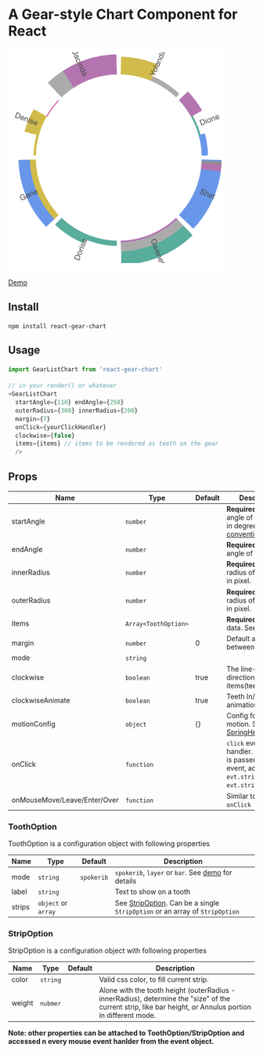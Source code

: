 # A Gear-style Chart Component for React

![sample](./img/sample.png)

[Demo](https://noru.github.io/react-gear-chart/storybook-static/index.html)

## Install

```
npm install react-gear-chart
```

## Usage

```javascript
import GearListChart from 'react-gear-chart'

// in your render() or whatever
<GearListChart 
  startAngle={110} endAngle={250} 
  outerRadius={300} innerRadius={200}
  margin={7}
  onClick={yourClickHandler}
  clockwise={false}
  items={items} // items to be rendered as teeth on the gear
  />
```

## Props

Name | Type |Default| Description
--------- | ---- | ------|-----------
startAngle | `number`| | **Required**. Start angle of your chart in degree with [this convention](https://en.wikipedia.org/wiki/Polar_coordinate_system#/media/File:Polar_graph_paper.svg)
endAngle | `number` | | **Required**. End angle of your chart.
innerRadius | `number` | | **Required**. Inner radius of your chart in pixel.
outerRadius | `number` | | **Required**. Outer radius of your chart in pixel.
items | `Array<ToothOption>` | | **Required**. Chart data. See [Strip](#ToothOption)
margin | `number` | 0 | Default angle between teeth.
mode | `string` | 
clockwise | `boolean` | true | The line-up direction of your items(teeth).
clockwiseAnimate | `boolean` | true | Teeth In/out animation direction. 
motionConfig | `object` | {} | Config for react-motion. See [SpringHelperConfig](https://github.com/chenglou/react-motion#helpers)
onClick | `function` | | `click` event handler. Strip data is passed with the event, access it by `evt.stripData` & `evt.strips`
onMouseMove/Leave/Enter/Over | `function` | | Similar to prop `onClick`


### ToothOption

ToothOption is a configuration object with following properties

Name | Type |Default| Description
--------- | ---- | ------|-----------
mode | `string` | `spokerib` | `spokerib`, `layer` or `bar`. See [demo](https://github.build.ge.com/pages/foundry-sh/dew-gear-chart/storybook-static/index.html) for details
label | `string` | | Text to show on a tooth
strips | `object` or `array` | | See [StripOption](#StripOption). Can be a single `StripOption` or an array of `StripOption`

### StripOption

StripOption is a configuration object with following properties

Name | Type |Default| Description
--------- | ---- | ------|-----------
color | `string` |  | Valid css color, to fill current strip. 
weight | `nubmer` | | Alone with the tooth height (outerRadius - innerRadius), determine the "size" of the current strip, like bar height, or Annulus portion in different mode. 

**Note: other properties can be attached to ToothOption/StripOption and accessed n every mouse event hanlder from the event object.**